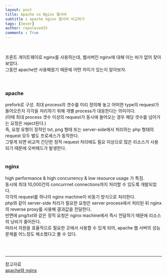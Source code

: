 ```yaml
---
layout: post
title: Apache vs Nginx 웹서버
subtitle : apache nginx 웹서버 비교하기
tags: [Sever]
author: repoleved33
comments : True
---
```





<br>

프론트 게이트웨이로 nginx를 사용하는데, 웹서버인 nginx에 대해 아는 바가 없어 찾아보았다.   
그동안 apache만 사용해왔기 때문에 어떤 차이가 있는지 알아보자.   
<br>
<br>

### apache
prefork로 구성. 최대 process의 갯수를 미리 정의해 놓고 어떠한 type의 request가 들어오든지 각각을 처리하기 위해 개별 process가 대응한다는 의미이다.   
(이때 최대 process 갯수 이상의 request가 동시에 들어오는 경우 해당 갯수를 넘어가는 요청은 reject된다.)   
즉, 요청 유형이 정적인 txt, png 형태 또는 server-side에서 처리하는 php 형태의 request 모두 별도 프로세스가 동작한다.   
그렇게 되면 비교적 간단한 정적 request 처리에도 필요 이상으로 많은 리소스가 사용되기 때문에 오버헤드가 발생한다.   
<br>

### nginx 
high performance & high concurrency & low resource usage 가 특징.   
동시에 최대 10,000건의 concurrnet connections까지 처리할 수 있도록 개발되었다.   
각각의 request를 하나의 nginx machine이 비동기 방식으로 처리한다.   
php와 같이 server-side 처리가 필요한 요청은 server process에서 처리된 뒤 nginx의 reverse proxy를 사용해 결과값을 전달한다.   
반면에 png/txt와 같은 정적 요청은 nginx machine에서 즉시 전달하기 때문에 리소스의 낭비가 줄어든다.   
따라서 자원을 효율적으로 필요한 곳에서 사용할 수 있게 되어, apache 웹 서버의 성능 문제를 어느정도 해소했다고 볼 수 있다.   

<br>
<br>

 * * *
 
 참고자료   
[apache와 nginx](https://velog.io/@minholee_93/Nginx-Overview-Install/ )